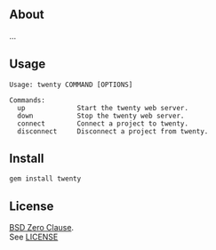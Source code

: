 ## About

...

## Usage

    Usage: twenty COMMAND [OPTIONS]

    Commands:
      up             Start the twenty web server.
      down           Stop the twenty web server.
      connect        Connect a project to twenty.
      disconnect     Disconnect a project from twenty.

## Install

    gem install twenty

## License

[BSD Zero Clause](https://choosealicense.com/licenses/0bsd/).
<br>
See [LICENSE](./LICENSE)
